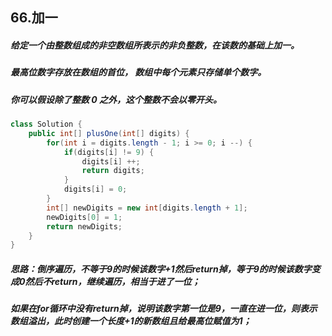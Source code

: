 ## 66.加一

##### 给定一个由**整数**组成的**非空**数组所表示的非负整数，在该数的基础上加一。

##### 最高位数字存放在数组的首位， 数组中每个元素只存储**单个**数字。

##### 你可以假设除了整数 0 之外，这个整数不会以零开头。

```java
class Solution {
    public int[] plusOne(int[] digits) {
        for(int i = digits.length - 1; i >= 0; i --) {
            if(digits[i] != 9) {
                digits[i] ++;
                return digits;
            }           
            digits[i] = 0;
        }    
        int[] newDigits = new int[digits.length + 1];
        newDigits[0] = 1;
        return newDigits; 
    }
}
```

##### 思路：倒序遍历，不等于9的时候该数字+1然后return掉，等于9的时候该数字变成0然后不return，继续遍历，相当于进了一位；

##### 如果在for循环中没有return掉，说明该数字第一位是9，一直在进一位，则表示数组溢出，此时创建一个长度+1的新数组且给最高位赋值为1；